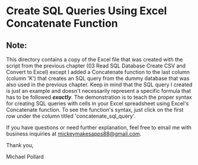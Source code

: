 # Create SQL Queries Using Excel Concatenate Function

## Note:

This directory contains a copy of the Excel file that was created with the script
from the previous chapter (03 Read SQL Database Create CSV and Convert to Excel)
except I added a Concatenate function to the last column (column 'K') that creates 
an SQL query from the dummy database that was also used in the previous chapter. 
Keep in mind that the SQL query I created is just an example and doesn't necessarily 
represent a specific formula that has to be followed <strong><em>exactly</em></strong>. 
The demonstration is to teach the proper syntax for creating SQL queries with cells 
in your Excel spreadsheet using Excel's Concatenate function. To see the function's 
syntax, just click on the first row under the column titled 'concatenate_sql_query'.

If you have questions or need further explanation, feel free to email me with business 
inquiries at mickeymakesapps88@gmail.com.

Thank you,

Michael Pollard
